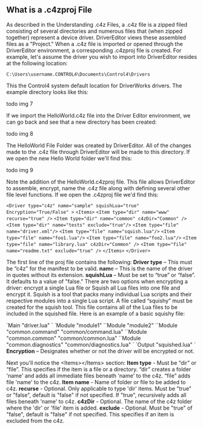 ## What is a .c4zproj File

As described in the Understanding .c4z Files, a .c4z file is a zipped filed consisting of several directories and numerous files that (when zipped together) represent a device driver. DriverEditor views these assembled files as a "Project." When a .c4z file is imported or opened through the DriverEditor environment, a corresponding .c4zproj file is created. For example, let's assume the driver you wish to import into DriverEditor resides at the following location:

`C:\Users\username.CONTROL4\Documents\Control4\Drivers`

This the Control4 system default location for DriverWorks drivers. The example directory looks like this:

todo img 7

If we import the HelloWorld.c4z file into the Driver Editor environment, we can go back and see that a new directory has been created:

todo img 8

The HelloWorld File Folder was created by DriverEditor. All of the changes made to the .c4z file through DriverEditor will be made to this directory. If we open the new Hello World folder we'll find this:

todo img 9


Note the addition of the HelloWorld.c4zproj file. This file allows DriverEditor to assemble, encrypt, name the .c4z file along with defining several other file level functions. If we open the .c4zproj file we'd find this:

  `<Driver type="c4z" name="sample" squishLua="true" Encryption="True/False" >`
`<Items>`
`<Item type="dir" name="www" recurse="true" />`
`<Item type="dir" name="common" c4zDir="Common" />`
`<Item type="dir" name="tests" exclude="true"/>`
`<Item type="file" name="driver.xml"/>`
`<Item type="file" name="squish.lua"/>`
`<Item type="file" name="foo1.lua"/>`
`<Item type="file" name="foo2.lua"/>`
`<Item type="file" name="library.lua" c4zDir="Common" />`
`<Item type="file" name="readme.txt" exclude="true" />`
  `</Items>`
`</Driver>`

The first line of the proj file contains the following:
**Driver type** – This must be “c4z” for the manifest to be valid.
**nam**e – This is the name of the driver in quotes  without its extension.
**squishLua** – Must be set to “true” or “false”. It defaults to a value of "false." There are two options when encrypting a driver: encrypt a single Lua file or Squish all Lua files into one file and encrypt it. Squish is a tool that packs many individual Lua scripts and their respective modules into a single Lua script. A file called “squishy” must be created for the squish tool. This file contains all of the Lua files to be included in the squished file. Here is an example of a basic squishy file:


\`Main "driver.lua"
\`
\`Module "module1"
\`\`Module "module2"
\`\`Module "common.command"     "common/command.lua"
\`\`Module "common.common"      "common/common.lua"
\`\`Module "common.diagnostics" "common/diagnostics.lua"
\`
\`Output "squished.lua"
\`
**Encryption** – Designates whether or not the driver will be encrypted or not.

Next you'll notice the \<Items\>\</Items\> section:
**Item type** - Must be “dir” or “file”. This specifies if the item is a file or a directory. “dir” creates a folder 'name' and adds all immediate files beneath 'name' to the c4z. “file” adds file 'name' to the c4z.
**Item name** - Name of folder or file to be added to c4z.
**recurse** - Optional. Only applicable to type 'dir' items. Must be "true" or "false", default is "false" if not specified. If "true", recursively adds all files beneath 'name' to c4z. 
**c4zDir** - Optional. The name of the c4z folder where the 'dir' or 'file' item is added. 
**exclude** - Optional. Must be "true" of "false", default is "false" if not specified. This specifies if an item is excluded from the c4z. 

